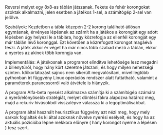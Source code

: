 Reversi melyet egy 8x8-as táblán játszanak. Fekete és fehér korongokat szoktak alkalmazni, jelen esetben a játékos 1-sel, a számítógép 2-sel 
van jelölve.

Szabályok: 
          Kezdetben a tábla közepén 2-2 korong található átlósan egymásnak, érvényes lépésnek az számít ha a játékos a korongját egy adott
lépésben úgy helyezi le a táblára, hogy közrefogja az ellenfél korongját egy már táblán lévő koronggal. Ezt követően a közrefogott korongot
magáévá teszi. A játék akkor ér véget ha már nincs több szabad mező a táblán, ekkor a nyertes az akinek több korongja van.

Implementálás:
          A játékosnak a programot elíndítva lehetősége lesz megadni a billenytűről, hogy hány kört szeretne játszani, és hogy milyen nehezségi
szinten. Időkorlátozást sajnos nem sikerült megvalósítani, mivel legtöbb pythonban írt függvény Linux operációs rendszer alatt futtatható,
valamint a paraméterek parancssorról való átvétele is hiányzik.

A program Alfa-beta nyesést alkalmazva számítja ki a számítógép számára a nyerő/előnyösebb stratégiát, melyet döntési fákra alapozva határoz
meg, majd a rekurív hivásokból visszalépve válassza ki a legoptimálisabbat.

A program által használt heurisztikus függvény azt nézi meg, hogy mely sarkok foglaltak és ki által azoknak növelve nyerési esélyeit, és
hogy ha az aktuális pozicióba lépne mekkora előnyre ( hány korongot nyerne a lépésen ) tesz szert.



